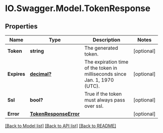 # IO.Swagger.Model.TokenResponse
## Properties

Name | Type | Description | Notes
------------ | ------------- | ------------- | -------------
**Token** | **string** | The generated token. | [optional] 
**Expires** | [**decimal?**](BigDecimal.md) | The expiration time of the token in milliseconds since Jan. 1, 1970 (UTC). | [optional] 
**Ssl** | **bool?** | True if the token must always pass over ssl. | [optional] 
**Error** | [**TokenResponseError**](TokenResponseError.md) |  | [optional] 

[[Back to Model list]](../README.md#documentation-for-models) [[Back to API list]](../README.md#documentation-for-api-endpoints) [[Back to README]](../README.md)

